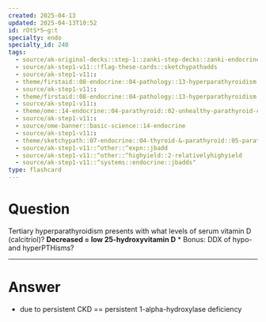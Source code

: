 ```yaml
---
created: 2025-04-13
updated: 2025-04-13T10:52
id: rOtS*5~g:t
specialty: endo
specialty_id: 240
tags:
  - source/ak-original-decks::step-1::zanki-step-decks::zanki-endocrine::endocrine-pathology
  - source/ak-step1-v11::!flag-these-cards::sketchypathadds
  - source/ak-step1-v11::
  - theme/firstaid::08-endocrine::04-pathology::13-hyperparathyroidism
  - source/ak-step1-v11::
  - theme/firstaid::08-endocrine::04-pathology::13-hyperparathyroidism::tertiary-hyperparathyroidism
  - source/ak-step1-v11::
  - theme/ome::14-endocrine::04-parathyroid::02-unhealthy-parathyroid-calcium-disorders
  - source/ak-step1-v11::
  - source/ome-banner::basic-science::14-endocrine
  - source/ak-step1-v11::
  - theme/sketchypath::07-endocrine::04-thyroid-&-parathyroid::05-parathyroid-gland-disorders
  - source/ak-step1-v11::^other::^expn::jbadd
  - source/ak-step1-v11::^other::^highyield::2-relativelyhighyield
  - source/ak-step1-v11::^systems::endocrine::jbadds"
type: flashcard
---
```


# Question
Tertiary hyperparathyroidism presents with what levels of serum vitamin D (calcitriol)?   **Decreased = low 25-hydroxyvitamin D**   * Bonus: DDX of hypo- and hyperPTHisms?

---

# Answer
* due to persistent CKD == persistent 1-alpha-hydroxylase deficiency